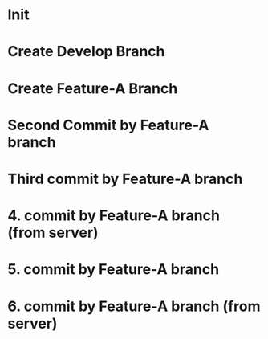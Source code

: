 # Init
# Create Develop Branch
# Create Feature-A Branch
# Second Commit by Feature-A branch
# Third commit by Feature-A branch
# 4. commit by Feature-A branch (from server)
# 5. commit by Feature-A branch
# 6. commit by Feature-A branch (from server)
